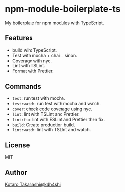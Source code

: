 # npm-module-boilerplate-ts
My boilerplate for npm modules with TypeScript.

## Features
- build wiht TypeScript.
- Test with mocha + chai + sinon.
- Coverage with nyc.
- Lint with TSLint.
- Format with Prettier.

## Commands
- `test`: run test with mocha.
- `test:watch`: run test with mocha and watch.
- `cover`: check code coverage using nyc.
- `lint`: lint with TSLint and Prettier.
- `lint:fix`: lint with ESLint and Prettier then fix.
- `build`: Create production build.
- `lint:watch`: lint with TSLInt and watch.

## License
MIT

## Author
[Kotaro Takahashi@k4h4shi](https://twitter.com/k4h4shi)